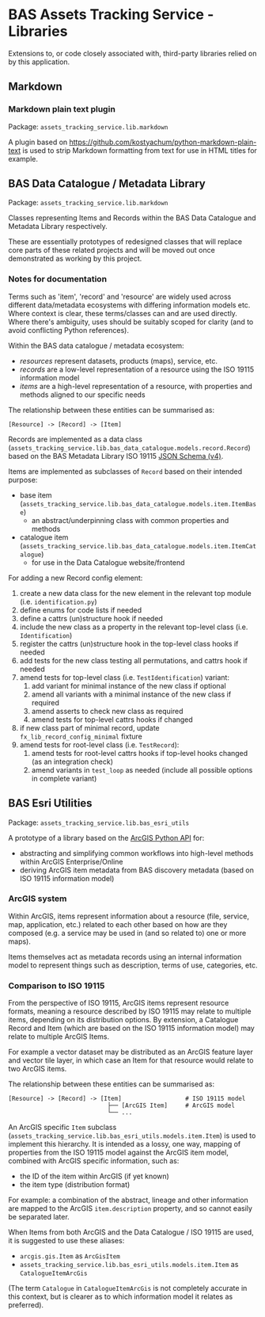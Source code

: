 # BAS Assets Tracking Service - Libraries

Extensions to, or code closely associated with, third-party libraries relied on by this application.

## Markdown

### Markdown plain text plugin

Package: `assets_tracking_service.lib.markdown`

A plugin based on https://github.com/kostyachum/python-markdown-plain-text is used to strip Markdown formatting from
text for use in HTML titles for example.

## BAS Data Catalogue / Metadata Library

Package: `assets_tracking_service.lib.markdown`

Classes representing Items and Records within the BAS Data Catalogue and Metadata Library respectively.

These are essentially prototypes of redesigned classes that will replace core parts of these related projects and will
be moved out once demonstrated as working by this project.

### Notes for documentation

Terms such as 'item', 'record' and 'resource' are widely used across different data/metadata ecosystems with differing
information models etc. Where context is clear, these terms/classes can and are used directly. Where there's ambiguity,
uses should be suitably scoped for clarity (and to avoid conflicting Python references).

Within the BAS data catalogue / metadata ecosystem:

- *resources* represent datasets, products (maps), service, etc.
- *records* are a low-level representation of a resource using the ISO 19115 information model
- *items* are a high-level representation of a resource, with properties and methods aligned to our specific needs

The relationship between these entities can be summarised as:

```
[Resource] -> [Record] -> [Item]
```

Records are implemented as a data class (`assets_tracking_service.lib.bas_data_catalogue.models.record.Record`) based
on the BAS Metadata Library ISO 19115
[JSON Schema (v4)](https://metadata-resources.data.bas.ac.uk/bas-metadata-generator-configuration-schemas/v2/iso-19115-2-v4.json).

Items are implemented as subclasses of `Record` based on their intended purpose:

- base item (`assets_tracking_service.lib.bas_data_catalogue.models.item.ItemBase`)
  - an abstract/underpinning class with common properties and methods
- catalogue item (`assets_tracking_service.lib.bas_data_catalogue.models.item.ItemCatalogue`)
  - for use in the Data Catalogue website/frontend

For adding a new Record config element:

1. create a new data class for the new element in the relevant top module (i.e. `identification.py`)
2. define enums for code lists if needed
3. define a cattrs (un)structure hook if needed
4. include the new class as a property in the relevant top-level class (i.e. `Identification`)
5. register the cattrs (un)structure hook in the top-level class hooks if needed
6. add tests for the new class testing all permutations, and cattrs hook if needed
7. amend tests for top-level class (i.e. `TestIdentification`) variant:
	1. add variant for minimal instance of the new class if optional
	2. amend all variants with a minimal instance of the new class if required
	3. amend asserts to check new class as required
	4. amend tests for top-level cattrs hooks if changed
8. if new class part of minimal record, update `fx_lib_record_config_minimal` fixture
9. amend tests for root-level class (i.e. `TestRecord`):
	1. amend tests for root-level cattrs hooks if top-level hooks changed (as an integration check)
	2. amend variants in `test_loop` as needed (include all possible options in complete variant)

## BAS Esri Utilities

Package: `assets_tracking_service.lib.bas_esri_utils`

A prototype of a library based on the [ArcGIS Python API](https://developers.arcgis.com/python/latest/) for:

- abstracting and simplifying common workflows into high-level methods within ArcGIS Enterprise/Online
- deriving ArcGIS item metadata from BAS discovery metadata (based on ISO 19115 information model)

### ArcGIS system

Within ArcGIS, items represent information about a resource (file, service, map, application, etc.) related to each
other based on how are they composed (e.g. a service may be used in (and so related to) one or more maps).

Items themselves act as metadata records using an internal information model to represent things such as description,
terms of use, categories, etc.

### Comparison to ISO 19115

From the perspective of ISO 19115, ArcGIS items represent resource formats, meaning a resource described by ISO 19115
may relate to multiple items, depending on its distribution options. By extension, a Catalogue Record and Item (which
are based on the ISO 19115 information model) may relate to multiple ArcGIS Items.

For example a vector dataset may be distributed as an ArcGIS feature layer and vector tile layer, in which case an Item
for that resource would relate to two ArcGIS items.

The relationship between these entities can be summarised as:

```
[Resource] -> [Record] -> [Item]                  # ISO 19115 model
                            ├── [ArcGIS Item]     # ArcGIS model
                            └── ...
```

An ArcGIS specific `Item` subclass (`assets_tracking_service.lib.bas_esri_utils.models.item.Item`) is used to implement
this hierarchy. It is intended as a lossy, one way, mapping of properties from the ISO 19115 model against the ArcGIS
item model, combined with ArcGIS specific information, such as:

- the ID of the item within ArcGIS (if yet known)
- the item type (distribution format)

For example: a combination of the abstract, lineage and other information are mapped to the ArcGIS `item.description`
property, and so cannot easily be separated later.

When Items from both ArcGIS and the Data Catalogue / ISO 19115 are used, it is suggested to use these aliases:

- `arcgis.gis.Item` as `ArcGisItem`
- `assets_tracking_service.lib.bas_esri_utils.models.item.Item` as `CatalogueItemArcGis`

(The term `Catalogue` in `CatalogueItemArcGis` is not completely accurate in this context, but is clearer as to which
information model it relates as preferred).
